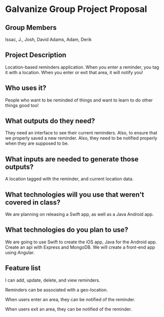 # Galvanize Group Project Proposal

## Group Members
Issac,
J.,
Josh,
David Adams,
Adam,
Derik

## Project Description
Location-based reminders application. When you enter a reminder, you tag it with a location. When you enter or exit that area, it will notify you!


## Who uses it?
People who want to be reminded of things and want to learn to do other things good too!

## What outputs do they need?
They need an interface to see their current reminders. Also, to ensure that we properly saved a new reminder. Also, they need to be notified properly when they are supposed to be.

## What inputs are needed to generate those outputs?
A location tagged with the reminder, and current location data.

## What technologies will you use that weren't covered in class?
We are planning on releasing a Swift app, as well as a Java Android app.

## What technologies do you plan to use?
We are going to use Swift to create the iOS app, Java for the Android app. Create an api with Express and MongoDB. We will create a front-end app using Angular.

## Feature list

I can add, update, delete, and view reminders.

Reminders can be associated with a geo-location.

When users enter an area, they can be notified of the reminder.

When users exit an area, they can be notified of the reminder.
